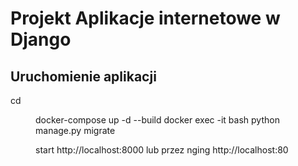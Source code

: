 # Projekt Aplikacje internetowe w Django


## Uruchomienie aplikacji
cd <dir projektu>
docker-compose up -d --build
docker exec -it bash <id-kontenera> python manage.py migrate

start http://localhost:8000 lub przez nging http://localhost:80
